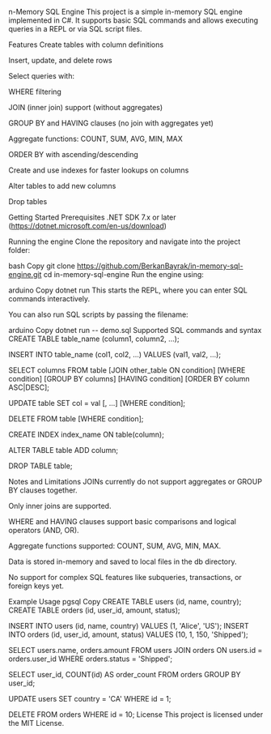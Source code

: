 n-Memory SQL Engine
This project is a simple in-memory SQL engine implemented in C#. It supports basic SQL commands and allows executing queries in a REPL or via SQL script files.

Features
Create tables with column definitions

Insert, update, and delete rows

Select queries with:

WHERE filtering

JOIN (inner join) support (without aggregates)

GROUP BY and HAVING clauses (no join with aggregates yet)

Aggregate functions: COUNT, SUM, AVG, MIN, MAX

ORDER BY with ascending/descending

Create and use indexes for faster lookups on columns

Alter tables to add new columns

Drop tables

Getting Started
Prerequisites
.NET SDK 7.x or later (https://dotnet.microsoft.com/en-us/download)

Running the engine
Clone the repository and navigate into the project folder:

bash
Copy
git clone https://github.com/BerkanBayrak/in-memory-sql-engine.git
cd in-memory-sql-engine
Run the engine using:

arduino
Copy
dotnet run
This starts the REPL, where you can enter SQL commands interactively.

You can also run SQL scripts by passing the filename:

arduino
Copy
dotnet run -- demo.sql
Supported SQL commands and syntax
CREATE TABLE table_name (column1, column2, ...);

INSERT INTO table_name (col1, col2, ...) VALUES (val1, val2, ...);

SELECT columns FROM table [JOIN other_table ON condition] [WHERE condition] [GROUP BY columns] [HAVING condition] [ORDER BY column ASC|DESC];

UPDATE table SET col = val [, ...] [WHERE condition];

DELETE FROM table [WHERE condition];

CREATE INDEX index_name ON table(column);

ALTER TABLE table ADD column;

DROP TABLE table;

Notes and Limitations
JOINs currently do not support aggregates or GROUP BY clauses together.

Only inner joins are supported.

WHERE and HAVING clauses support basic comparisons and logical operators (AND, OR).

Aggregate functions supported: COUNT, SUM, AVG, MIN, MAX.

Data is stored in-memory and saved to local files in the db directory.

No support for complex SQL features like subqueries, transactions, or foreign keys yet.

Example Usage
pgsql
Copy
CREATE TABLE users (id, name, country);
CREATE TABLE orders (id, user_id, amount, status);

INSERT INTO users (id, name, country) VALUES (1, 'Alice', 'US');
INSERT INTO orders (id, user_id, amount, status) VALUES (10, 1, 150, 'Shipped');

SELECT users.name, orders.amount FROM users JOIN orders ON users.id = orders.user_id WHERE orders.status = 'Shipped';

SELECT user_id, COUNT(id) AS order_count FROM orders GROUP BY user_id;

UPDATE users SET country = 'CA' WHERE id = 1;

DELETE FROM orders WHERE id = 10;
License
This project is licensed under the MIT License.

